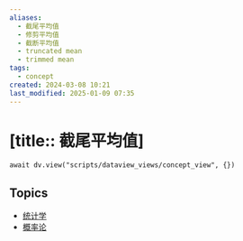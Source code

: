 ```yaml
---
aliases:
  - 截尾平均值
  - 修剪平均值
  - 截断平均值
  - truncated mean
  - trimmed mean
tags:
  - concept
created: 2024-03-08 10:21
last_modified: 2025-01-09 07:35
---
```


# [title:: 截尾平均值]

```dataviewjs
await dv.view("scripts/dataview_views/concept_view", {})
```

## Topics

- [统计学](_statistics_.md)
- [概率论](_probability_theory_.md)
